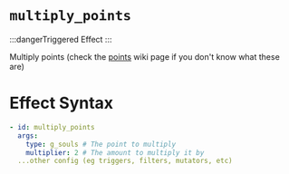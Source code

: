 # `multiply_points`
:::dangerTriggered Effect
:::

Multiply points (check the [points](https://plugins.auxilor.io/effects/points) wiki page if you don't know what these are)

# Effect Syntax
```yaml
- id: multiply_points
  args:
    type: g_souls # The point to multiply
    multiplier: 2 # The amount to multiply it by
  ...other config (eg triggers, filters, mutators, etc)
```